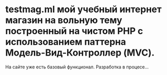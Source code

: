 # testmag.ml мой учебный интернет магазин на вольную тему построенный на чистом PHP с использованием паттерна Модель-Вид-Контроллер (MVC).
На сайте уже есть базовый функционал. Разработка в процесе...
